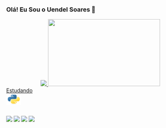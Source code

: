 ### Olá! Eu Sou o Uendel Soares 👋
 <div>
<div align="center">
  <a href="https://github.com/UendelSoares">
  <img height="180em" src="https://github-readme-stats.vercel.app/api?username=UendelSoares&show_icons=true&theme=midnight-purple&include_all_commits=true&count_private=true"/>
  <img height="180em" width="300em" src="https://github-readme-stats.vercel.app/api/top-langs/?username=UendelSoares&layout=compact&langs_count=7&theme=midnight-purple"/>
</div>
<div style="display: inline_block">Estudando<br>
  <img align="center" alt="Python" height="30" width="40" src="https://raw.githubusercontent.com/devicons/devicon/master/icons/python/python-original.svg">
</div>
  
  ##
 
<div> 
  <a href="https://instagram.com/uendel_soares" target="_blank"><img src="https://img.shields.io/badge/-Instagram-%23E4405F?style=for-the-badge&logo=instagram&logoColor=white" target="_blank"></a>
 <a href="https://www.facebook.com/uendel.soares.5" target="_blank"><img src="https://img.shields.io/badge/Facebook-1877F2?style=for-the-badge&logo=facebook&logoColor=white" target="_blank"></a> 
  <a href="https://www.linkedin.com/in/uendel-soares" target="_blank"><img src="https://img.shields.io/badge/LinkedIn-0077B5?style=for-the-badge&logo=linkedin&logoColor=white" target="_blank"></a> 
  <a href = "mailto:uendel.soares05@gmail.com"><img src="https://img.shields.io/badge/-Gmail-%23333?style=for-the-badge&logo=gmail&logoColor=white" target="_blank"></a>

